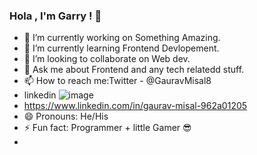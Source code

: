 ### Hola , I'm Garry ! 👋
- 🔭 I’m currently working on Something Amazing.
- 🌱 I’m currently learning Frontend Devlopement.
- 👯 I’m looking to collaborate on Web dev.
- 💬 Ask me about Frontend and any tech relatedd stuff.
- 📫 How to reach me:Twitter - @GauravMisal8 
- linkedin ![image](https://user-images.githubusercontent.com/91176604/152674621-2befeff6-d639-42c6-98ac-43de17778bdf.png)
- https://www.linkedin.com/in/gaurav-misal-962a01205
- 😄 Pronouns: He/His
- ⚡ Fun fact: Programmer + little Gamer 😎
- 

